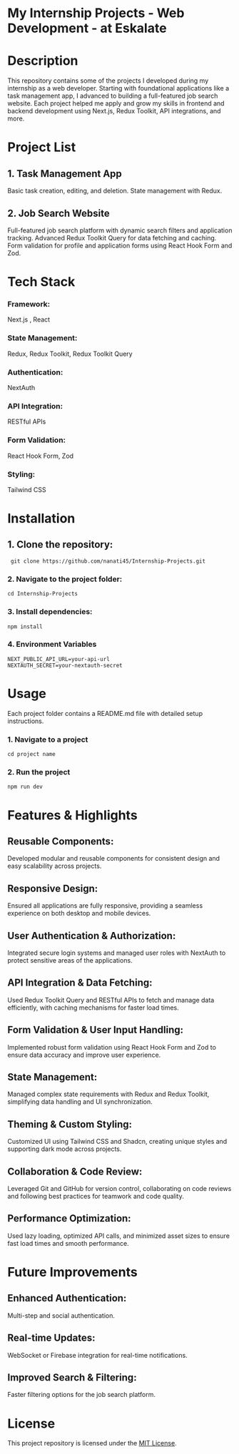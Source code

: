 # My Internship Projects - Web Development - at Eskalate

# Description

This repository contains some of the projects I developed during my internship as a web developer. Starting with foundational applications like a task management app, I advanced to building a full-featured job search website. Each project helped me apply and grow my skills in frontend and backend development using Next.js, Redux Toolkit, API integrations, and more.

# Project List

## 1. Task Management App

Basic task creation, editing, and deletion.
State management with Redux.

## 2. Job Search Website

Full-featured job search platform with dynamic search filters and application tracking.
Advanced Redux Toolkit Query for data fetching and caching.
Form validation for profile and application forms using React Hook Form and Zod.


# Tech Stack

### Framework:
 Next.js , React
### State Management:
 Redux, Redux Toolkit, Redux Toolkit Query
### Authentication:
 NextAuth
### API Integration: 
RESTful APIs
### Form Validation: 
React Hook Form, Zod
### Styling: 
Tailwind CSS 

# Installation

## 1. Clone the repository:

```
 git clone https://github.com/nanati45/Internship-Projects.git

```

### 2. Navigate to the project folder:

```
cd Internship-Projects
```

### 3. Install dependencies:

```
npm install
```

### 4. Environment Variables
```
NEXT_PUBLIC_API_URL=your-api-url
NEXTAUTH_SECRET=your-nextauth-secret
```

# Usage
Each project folder contains a README.md file with detailed setup instructions.

### 1. Navigate to a project

``` 
cd project name 
```

### 2. Run the project
```
npm run dev
```

# Features & Highlights

## Reusable Components: 
Developed modular and reusable components for consistent design and easy scalability across projects.
## Responsive Design: 
Ensured all applications are fully responsive, providing a seamless experience on both desktop and mobile devices.

## User Authentication & Authorization: 
Integrated secure login systems and managed user roles with NextAuth to protect sensitive areas of the applications.
## API Integration & Data Fetching: 
Used Redux Toolkit Query and RESTful APIs to fetch and manage data efficiently, with caching mechanisms for faster load times.
## Form Validation & User Input Handling: 
Implemented robust form validation using React Hook Form and Zod to ensure data accuracy and improve user experience.
## State Management:
Managed complex state requirements with Redux and Redux Toolkit, simplifying data handling and UI synchronization.
## Theming & Custom Styling: 
Customized UI using Tailwind CSS and Shadcn, creating unique styles and supporting dark mode across projects.
## Collaboration & Code Review: 
Leveraged Git and GitHub for version control, collaborating on code reviews and following best practices for teamwork and code quality.
## Performance Optimization: 
Used lazy loading, optimized API calls, and minimized asset sizes to ensure fast load times and smooth performance.


# Future Improvements

## Enhanced Authentication:
Multi-step and social authentication.
## Real-time Updates: 
WebSocket or Firebase integration for real-time notifications.
## Improved Search & Filtering: 
Faster filtering options for the job search platform.


# License

This project repository is licensed under the [MIT License](./LICENSE).



